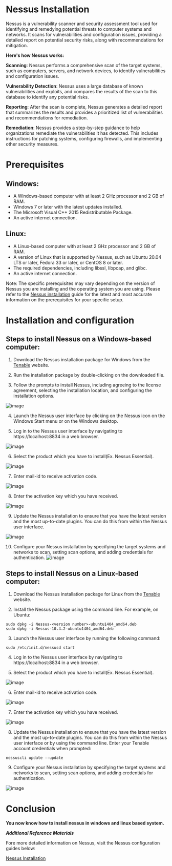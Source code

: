 # Nessus Installation

Nessus is a vulnerability scanner and security assessment tool used for identifying and remedying potential threats to computer systems and networks. It scans for vulnerabilities and configuration issues, providing a detailed report on potential security risks, along with recommendations for mitigation.

**Here's how Nessus works:**

**Scanning**: Nessus performs a comprehensive scan of the target systems, such as computers, servers, and network devices, to identify vulnerabilities and configuration issues.

**Vulnerability Detection**: Nessus uses a large database of known vulnerabilities and exploits, and compares the results of the scan to this database to identify any potential risks.

**Reporting**: After the scan is complete, Nessus generates a detailed report that summarizes the results and provides a prioritized list of vulnerabilities and recommendations for remediation.

**Remediation**: Nessus provides a step-by-step guidance to help organizations remediate the vulnerabilities it has detected. This includes instructions for patching systems, configuring firewalls, and implementing other security measures.

# Prerequisites
## Windows:

- A Windows-based computer with at least 2 GHz processor and 2 GB of RAM.
- Windows 7 or later with the latest updates installed.
- The Microsoft Visual C++ 2015 Redistributable Package.
- An active internet connection.

## Linux:
- A Linux-based computer with at least 2 GHz processor and 2 GB of RAM.
- A version of Linux that is supported by Nessus, such as Ubuntu 20.04 LTS or later, Fedora 33 or later, or CentOS 8 or later.
- The required dependencies, including libssl, libpcap, and glibc.
- An active internet connection.

Note: The specific prerequisites may vary depending on the version of Nessus you are installing and the operating system you are using. Please refer to the [Nessus installation](https://docs.tenable.com/nessus/Content/Install.htm) guide for the latest and most accurate information on the prerequisites for your specific setup.


# Installation and configuration
## Steps to install Nessus on a Windows-based computer:

1. Download the Nessus installation package for Windows from the [Tenable](tenable.com/downloads/nessus?loginAttempted=true) website.

2. Run the installation package by double-clicking on the downloaded file.

3. Follow the prompts to install Nessus, including agreeing to the license agreement, selecting the installation location, and configuring the installation options.

![image](https://user-images.githubusercontent.com/121095320/215712894-0e5a2aac-6f4f-4118-b822-8ae15b12ac33.png)

4. Launch the Nessus user interface by clicking on the Nessus icon on the Windows Start menu or on the Windows desktop.

5. Log in to the Nessus user interface by navigating to https://localhost:8834 in a web browser.

![image](https://user-images.githubusercontent.com/121095320/215713353-fe9c275b-30e1-4f2d-a64f-31ff1aee03db.png)

6. Select the product which you have to install(Ex. Nessus Essential).

![image](https://user-images.githubusercontent.com/121095320/215714435-20a2f8ab-fbca-4cda-92be-6820b4fd5a3b.png)

7. Enter mail-id to receive activation code.

![image](https://user-images.githubusercontent.com/121095320/215715316-774d9fe8-6fe4-4c9f-abde-acce9fb1eb28.png)

8. Enter the activation key which you have received.

![image](https://user-images.githubusercontent.com/121095320/215715699-108aa43e-6bc4-48e7-9e41-12f704d8b866.png)

9. Update the Nessus installation to ensure that you have the latest version and the most up-to-date plugins. You can do this from within the Nessus user interface.

![image](https://user-images.githubusercontent.com/121095320/215716143-cda66c34-bc22-48b5-807d-bea8350e06ea.png)

10. Configure your Nessus installation by specifying the target systems and networks to scan, setting scan options, and adding credentials for authentication.
![image](https://user-images.githubusercontent.com/121095320/215710893-cfa54fad-4421-4e79-8249-e4657df6e512.png)

## Steps to install Nessus on a Linux-based computer:

1. Download the Nessus installation package for Linux from the [Tenable](tenable.com/downloads/nessus?loginAttempted=true) website.

2. Install the Nessus package using the command line. For example, on Ubuntu:
```
sudo dpkg -i Nessus-<version number>-ubuntu1404_amd64.deb
sudo dpkg -i Nessus-10.4.2-ubuntu1404_amd64.deb
```

3. Launch the Nessus user interface by running the following command:
```
sudo /etc/init.d/nessusd start
```
4. Log in to the Nessus user interface by navigating to https://localhost:8834 in a web browser.

5. Select the product which you have to install(Ex. Nessus Essential).

![image](https://user-images.githubusercontent.com/121095320/215714435-20a2f8ab-fbca-4cda-92be-6820b4fd5a3b.png)

6. Enter mail-id to receive activation code.

![image](https://user-images.githubusercontent.com/121095320/215715316-774d9fe8-6fe4-4c9f-abde-acce9fb1eb28.png)

7. Enter the activation key which you have received.

![image](https://user-images.githubusercontent.com/121095320/215715699-108aa43e-6bc4-48e7-9e41-12f704d8b866.png)

8. Update the Nessus installation to ensure that you have the latest version and the most up-to-date plugins. You can do this from within the Nessus user interface or by using the command line. Enter your Tenable account credentials when prompted:
```
nessuscli update --update
```
9. Configure your Nessus installation by specifying the target systems and networks to scan, setting scan options, and adding credentials for authentication.

![image](https://user-images.githubusercontent.com/121095320/215710893-cfa54fad-4421-4e79-8249-e4657df6e512.png)



# Conclusion
**You now know how to install nessus in windows and linux based system.**

***Additional Reference Materials***

Fore more detailed information on Nessus, visit the Nessus configuration guides below:

[Nessus Installation](https://docs.tenable.com/nessus/Content/Install.htm)
